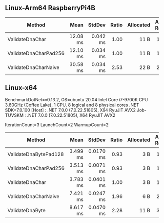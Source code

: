 ## Linux-Arm64 RaspberryPi4B

| Method                |     Mean |   StdDev | Ratio | Allocated | Alloc Ratio |
|-----------------------|---------:|---------:|------:|----------:|------------:|
| ValidateDnaChar       | 12.08 ms | 0.042 ms |  1.00 |      11 B |        1.00 |
| ValidateDnaCharPad256 | 12.10 ms | 0.034 ms |  1.00 |      11 B |        1.00 |
| ValidateDnaCharNaive  | 30.58 ms | 0.034 ms |  2.53 |      22 B |        2.00 |

## Linux-x64

BenchmarkDotNet=v0.13.2, OS=ubuntu 20.04
Intel Core i7-9700K CPU 3.60GHz (Coffee Lake), 1 CPU, 8 logical and 8 physical cores
.NET SDK=7.0.100
[Host]     : .NET 7.0.0 (7.0.22.51805), X64 RyuJIT AVX2
Job-TUVSKM : .NET 7.0.0 (7.0.22.51805), X64 RyuJIT AVX2

IterationCount=3 LaunchCount=2 WarmupCount=2

| Method                |     Mean |    StdDev | Ratio | Allocated | Alloc Ratio |
|-----------------------|---------:|----------:|------:|----------:|------------:|
| ValidateDnaBytePad128 | 3.499 ms | 0.0170 ms |  0.93 |       3 B |        1.00 |
| ValidateDnaCharPad256 | 3.513 ms | 0.0071 ms |  0.93 |       3 B |        1.00 |
| ValidateDnaChar       | 3.783 ms | 0.0401 ms |  1.00 |       3 B |        1.00 |
| ValidateDnaCharNaive  | 7.421 ms | 0.0247 ms |  1.96 |       6 B |        2.00 |
| ValidateDnaByte       | 8.617 ms | 0.0470 ms |  2.28 |      11 B |        3.67 |

